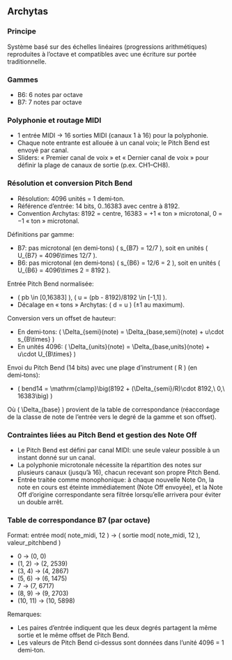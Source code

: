 ## Archytas

### Principe
Système basé sur des échelles linéaires (progressions arithmétiques) reproduites à l’octave et compatibles avec une écriture sur portée traditionnelle.

### Gammes
- B6: 6 notes par octave
- B7: 7 notes par octave

### Polyphonie et routage MIDI
- 1 entrée MIDI → 16 sorties MIDI (canaux 1 à 16) pour la polyphonie.
- Chaque note entrante est allouée à un canal voix; le Pitch Bend est envoyé par canal.
- Sliders: « Premier canal de voix » et « Dernier canal de voix » pour définir la plage de canaux de sortie (p.ex. CH1–CH8).

### Résolution et conversion Pitch Bend
- Résolution: 4096 unités = 1 demi‑ton.
- Référence d’entrée: 14 bits, 0..16383 avec centre à 8192.
- Convention Archytas: 8192 = centre, 16383 = +1 « ton » microtonal, 0 = −1 « ton » microtonal.

Définitions par gamme:
- B7: pas microtonal (en demi‑tons) \( s_{B7} = 12/7 \), soit en unités \( U_{B7} = 4096\times 12/7 \).
- B6: pas microtonal (en demi‑tons) \( s_{B6} = 12/6 = 2 \), soit en unités \( U_{B6} = 4096\times 2 = 8192 \).

Entrée Pitch Bend normalisée:
- \( pb \in [0,16383] \), \( u = (pb - 8192)/8192 \in [-1,1] \).
- Décalage en « tons » Archytas: \( d = u \) (±1 au maximum).

Conversion vers un offset de hauteur:
- En demi‑tons: \( \Delta_{semi}(note) = \Delta_{base,semi}(note) + u\cdot s_{B\times} \)
- En unités 4096: \( \Delta_{units}(note) = \Delta_{base,units}(note) + u\cdot U_{B\times} \)

Envoi du Pitch Bend (14 bits) avec une plage d’instrument \( R \) (en demi‑tons):
- \( bend14 = \mathrm{clamp}\big(8192 + (\Delta_{semi}/R)\cdot 8192,\ 0,\ 16383\big) \)

Où \( \Delta_{base} \) provient de la table de correspondance (réaccordage de la classe de note de l’entrée vers le degré de la gamme et son offset).

### Contraintes liées au Pitch Bend et gestion des Note Off
- Le Pitch Bend est défini par canal MIDI: une seule valeur possible à un instant donné sur un canal.
- La polyphonie microtonale nécessite la répartition des notes sur plusieurs canaux (jusqu’à 16), chacun recevant son propre Pitch Bend.
- Entrée traitée comme monophonique: à chaque nouvelle Note On, la note en cours est éteinte immédiatement (Note Off envoyée), et la Note Off d’origine correspondante sera filtrée lorsqu’elle arrivera pour éviter un double arrêt.

### Table de correspondance B7 (par octave)
Format: entrée mod( note_midi, 12 ) → ( sortie mod( note_midi, 12 ), valeur_pitchbend )

- 0 → (0, 0)
- (1, 2) → (2, 2539)
- (3, 4) → (4, 2867)
- (5, 6) → (6, 1475)
- 7 → (7, 6717)
- (8, 9) → (9, 2703)
- (10, 11) → (10, 5898)

Remarques:
- Les paires d’entrée indiquent que les deux degrés partagent la même sortie et le même offset de Pitch Bend.
- Les valeurs de Pitch Bend ci‑dessus sont données dans l’unité 4096 = 1 demi‑ton.
